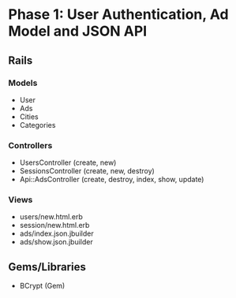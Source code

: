 # Phase 1: User Authentication, Ad Model and JSON API

## Rails
### Models
* User
* Ads
* Cities
* Categories

### Controllers
* UsersController (create, new)
* SessionsController (create, new, destroy)
* Api::AdsController (create, destroy, index, show, update)

### Views
* users/new.html.erb
* session/new.html.erb
* ads/index.json.jbuilder
* ads/show.json.jbuilder

## Gems/Libraries
* BCrypt (Gem)
